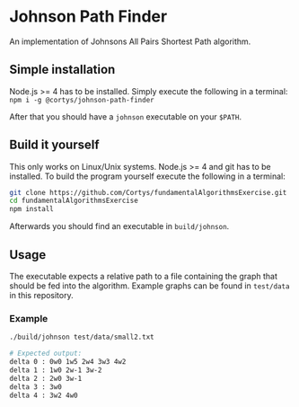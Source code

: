 # Johnson Path Finder

An implementation of Johnsons All Pairs Shortest Path algorithm.

## Simple installation

Node.js >= 4 has to be installed. Simply execute the following in a terminal: `npm i -g @cortys/johnson-path-finder`

After that you should have a `johnson` executable on your `$PATH`.

## Build it yourself

This only works on Linux/Unix systems. Node.js >= 4 and git has to be installed. To build the program yourself execute the following in a terminal:

```sh
git clone https://github.com/Cortys/fundamentalAlgorithmsExercise.git
cd fundamentalAlgorithmsExercise
npm install
```
Afterwards you should find an executable in `build/johnson`.

## Usage

The executable expects a relative path to a file containing the graph that should be fed into the algorithm. Example graphs can be found in `test/data` in this repository.

### Example

```sh
./build/johnson test/data/small2.txt

# Expected output:
delta 0 : 0w0 1w5 2w4 3w3 4w2
delta 1 : 1w0 2w-1 3w-2
delta 2 : 2w0 3w-1
delta 3 : 3w0
delta 4 : 3w2 4w0
```
